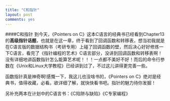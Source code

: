 ```yaml
---
title: "C和指针"
layout: post
comments: yes
---
```


####C和指针
到今天，《Pointers on C》这本C语言的经典书已经看到Chapter13的**高级指针话题**，也就是在这一章，终于看到了回调函数和转移表，想当初我就是在C语言版的数据结构书（考研专用）上碰了回调函数的壁，然后决心好好修炼一下C语言，看完了《指针编程的艺术》C语言部分，没讲到回调函数和转移表啊！没有详细地讲函数指针怎么能算艺术呢！！！一点都不美好不好！而后的命令行参数在《Unix和Linux大学教程》已经讲到过了，不过这儿讲得更完善一些。

函数指针真是神奇啊!感慨一下，我这儿也没啥书的，《Pointers on C》绝对是经典书，值得收藏，必看。欲详细了解，就快快看书吧。指针的魅力待你发掘！

另补充两本在计划中的C语言书：《C陷阱与缺陷》《C专家编程》